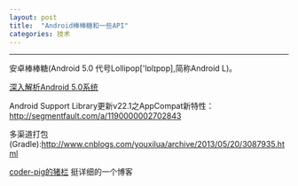 ```yaml
---
layout: post
title:  "Android棒棒糖和一些API"
categories: 技术
---
```

---
安卓棒棒糖(Android 5.0 代号Lollipop['lɒlɪpɒp],简称Android L)。

[深入解析Android 5.0系统](http://book.51cto.com/art/201504/474403.htm)

Android Support Library更新v22.1之AppCompat新特性：http://segmentfault.com/a/1190000002702843

多渠道打包(Gradle):http://www.cnblogs.com/youxilua/archive/2013/05/20/3087935.html

[coder-pig的猪栏](http://blog.csdn.net/coder_pig/article/details/49126445)
挺详细的一个博客
